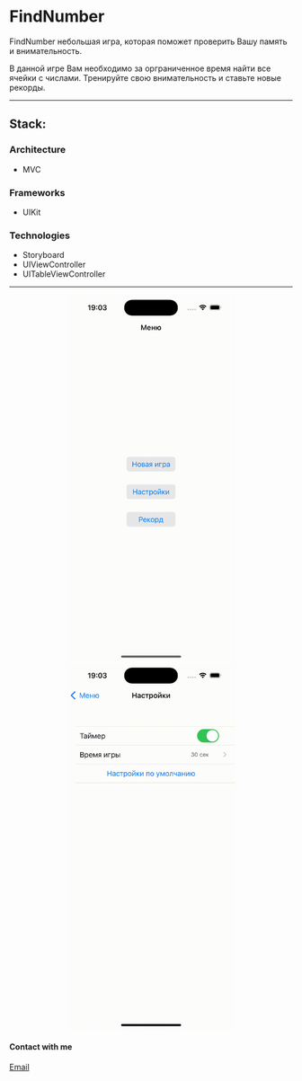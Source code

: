 # FindNumber
FindNumber небольшая игра, которая поможет проверить Вашу память и внимательность.
 
В данной игре Вам необходимо за орграниченное время найти все ячейки с числами. Тренируйте свою внимательность и ставьте новые рекорды.

___
## Stack:
### Architecture
- MVC
### Frameworks
- UIKit
### Technologies
- Storyboard
- UIViewController
- UITableViewController

---
<p align="center">
      <img src="https://github.com/VadimWictorovich/FindNumber/blob/main/FindNumber/gi1.gif" width="300"> <img src="https://github.com/VadimWictorovich/FindNumber/blob/main/FindNumber/gi2.gif" width="300">
</p>

#### Contact with me
[Email](mailto:vadim.wictorowich@gmail.com "vadim.wictorowich@gmail.com")
